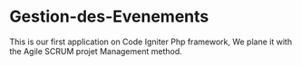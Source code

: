 # Gestion-des-Evenements
This is our first application on Code Igniter Php framework, We plane it with the Agile SCRUM projet Management method.
